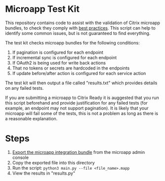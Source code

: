# Microapp Test Kit
This repository contains code to assist with the validation of Citrix microapp bundles, to check they comply with [best practices](https://developer.cloud.com/workspace-connector/integration-best-practices). This script can help to identify some common issues, but is not guaranteed to find everything.

The test kit checks microapp bundles for the following conditions:

1. If pagination is configured for each endpoint
1. If incremental sync is configured for each endpoint
1. If OAuth2 is being used for write back actions
1. That no tokens or secrets are hardcoded in the endpoints
1. If update before/after action is configured for each service action

The test kit will then output a file called "results.txt" which provides details on any failed tests.

If you are submitting a microapp to Citrix Ready it is auggested that you run this script beforehand and provide justification for any failed tests (for example, an endpoint may not support pagination). It is likely that your microapp will fail some of the tests, this is not a problem as long as there is a reasonable explanation.

# Steps

1. [Export the microapp integration bundle](https://docs.citrix.com/en-us/citrix-microapps/export-import-microapp.html) from the microapp admin console
1. Copy the exported file into this directory
1. Run the script: `python3 main.py --file <file_name>.mapp`
1. View the results in "results.py"